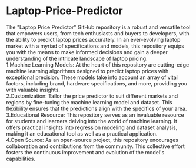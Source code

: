 # Laptop-Price-Predictor
The "Laptop Price Predictor" GitHub repository is a robust and versatile tool that empowers users, from tech enthusiasts and buyers to developers, with the ability to predict laptop prices accurately. In an ever-evolving laptop market with a myriad of specifications and models, this repository equips you with the means to make informed decisions and gain a deeper understanding of the intricate landscape of laptop pricing.
<br>
1.Machine Learning Models: At the heart of this repository are cutting-edge machine learning algorithms designed to predict laptop prices with exceptional precision. These models take into account an array of vital factors, including brand, hardware specifications, and more, providing you with valuable insights.
<br>
2.Customization: Tailor the price predictor to suit different markets and regions by fine-tuning the machine learning model and dataset. This flexibility ensures that the predictions align with the specifics of your area.
<br>
3.Educational Resource: This repository serves as an invaluable resource for students and learners delving into the world of machine learning. It offers practical insights into regression modeling and dataset analysis, making it an educational tool as well as a practical application.
<br>
4.Open Source: As an open-source project, this repository encourages collaboration and contributions from the community. This collective effort fosters the continuous improvement and evolution of the model's capabilities.
